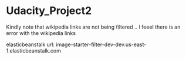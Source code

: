 # Udacity_Project2
Kindly note that wikipedia links are not being filtered .. I feeel there is an error with the wikipedia links

elasticbeanstalk url: image-starter-filter-dev-dev.us-east-1.elasticbeanstalk.com
